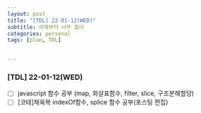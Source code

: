 ```yaml
---
layout: post
title: "[TDL] 22-01-12(WED)"
subtitle: 어제부터 너무 춥다
categories: personal
tags: [plan, TDL]


---
```




### [TDL] 22-01-12(WED)

- [ ] javascript 함수 공부 (map, 화살표함수, filter, slice, 구조분해할당)
- [ ] [코테]체육복 indexOf함수, splice 함수 공부(포스팅 편집)